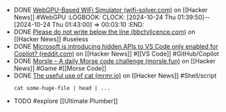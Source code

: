 - DONE [WebGPU-Based WiFi Simulator (wifi-solver.com)](https://news.ycombinator.com/item?id=41897214) on [[Hacker News]] #WebGPU
  :LOGBOOK:
  CLOCK: [2024-10-24 Thu 01:39:50]--[2024-10-24 Thu 01:43:00] =>  00:03:10
  :END:
- DONE [Please do not write below the line (bbctvlicence.com)](https://news.ycombinator.com/item?id=41907071) on [[Hacker News]] #useless
- DONE [Microsoft is introducing hidden APIs to VS Code only enabled for Copilot? (reddit.com)](https://news.ycombinator.com/item?id=41907350) on [[Hacker News]] #[[VS Code]] #GitHub/Copilot
- DONE [Morsle – A daily Morse code challenge (morsle.fun)](https://news.ycombinator.com/item?id=41886721) on [[Hacker News]] #Game #[[Morse Code]]
- DONE [The useful use of cat (mrmr.io)](https://news.ycombinator.com/item?id=41894933) on [[Hacker News]] #Shell/script
  ```shell
  cat some-huge-file | head | ...
  ```
- TODO #explore [[Ultimate Plumber]]